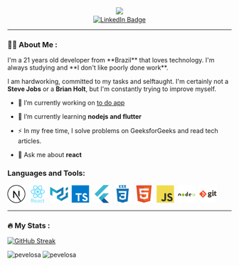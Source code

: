 <div id="header" align="center">
  <img src="https://media.giphy.com/media/M9gbBd9nbDrOTu1Mqx/giphy.gif" width="100"/>
</div>
<div id="badges" align="center">
  <a href="https://www.linkedin.com/in/pedrovelosa/"><img src="https://img.shields.io/badge/LinkedIn-blue?style=for-the-badge&logo=linkedin&logoColor=white" alt="LinkedIn Badge"/></a>
</div>

---

### :man_technologist: About Me :
<div id="about-me">
  I'm a 21 years old developer from **Brazil** that loves technology. I'm always studying and **I don't like poorly done work**.  

I am hardworking, committed to my tasks and selftaught. I'm certainly not a **Steve Jobs** or a **Brian Holt**, but I'm constantly trying to improve myself.  

- :telescope: I’m currently working on [to do app](https://to-do-app-pevelosa.vercel.app/)

- :seedling: I’m currently learning **nodejs and flutter**

- :zap: In my free time, I solve problems on GeeksforGeeks and read tech articles.

- 💬 Ask me about **react**
</div>


### Languages and Tools:

<div id="languages-tools">
  <img src="https://github.com/devicons/devicon/blob/master/icons/nextjs/nextjs-line.svg" title="NextJs" alt="NextJs" width="40" height="40"/>&nbsp;
  <img src="https://github.com/devicons/devicon/blob/master/icons/react/react-original-wordmark.svg" title="React" alt="React" width="40" height="40"/>&nbsp;
  <img src="https://github.com/devicons/devicon/blob/master/icons/materialui/materialui-original.svg" title="Material UI" alt="Material UI" width="40"      height="40"/>&nbsp;
   <img src="https://github.com/devicons/devicon/blob/master/icons/typescript/typescript-original.svg" title="Typescript" alt="Typescript" width="40" height="40"/>&nbsp;
  <img src="https://github.com/devicons/devicon/blob/master/icons/flutter/flutter-original.svg" title="Flutter" alt="Flutter" width="40" height="40"/>&nbsp;
  <img src="https://github.com/devicons/devicon/blob/master/icons/css3/css3-plain-wordmark.svg"  title="CSS3" alt="CSS" width="40" height="40"/>&nbsp;
  <img src="https://github.com/devicons/devicon/blob/master/icons/html5/html5-original.svg" title="HTML5" alt="HTML" width="40" height="40"/>&nbsp;
  <img src="https://github.com/devicons/devicon/blob/master/icons/javascript/javascript-original.svg" title="JavaScript" alt="JavaScript" width="40" height="40"/>&nbsp;
  <img src="https://github.com/devicons/devicon/blob/master/icons/nodejs/nodejs-original-wordmark.svg" title="NodeJS" alt="NodeJS" width="40" height="40"/>&nbsp;
  <img src="https://github.com/devicons/devicon/blob/master/icons/git/git-original-wordmark.svg" title="Git" **alt="Git" width="40" height="40"/>
</div>

---

### :fire: My Stats :
<div id="stats">
  
  [![GitHub Streak](https://github-readme-streak-stats.herokuapp.com?user=peVelosa&theme=dark&hide_border=true&border_radius=5)](https://git.io/streak-stats)
  <div>
      <img src="https://github-readme-stats.vercel.app/api/top-langs?username=pevelosa&show_icons=true&locale=en&layout=compact&theme=dark" alt="pevelosa" />  
    <img src="https://github-readme-stats.vercel.app/api?username=pevelosa&show_icons=true&locale=en&theme=dark" alt="pevelosa" />
  </div>
</div>






